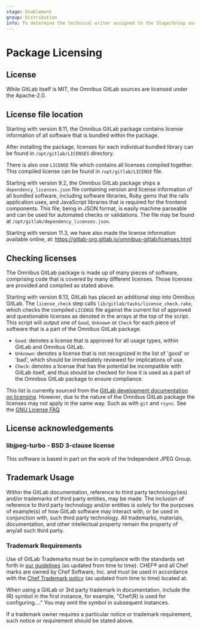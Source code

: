 ```yaml
---
stage: Enablement
group: Distribution
info: To determine the technical writer assigned to the Stage/Group associated with this page, see https://about.gitlab.com/handbook/engineering/ux/technical-writing/#designated-technical-writers
---
```


# Package Licensing

## License

While GitLab itself is MIT, the Omnibus GitLab sources are licensed under the Apache-2.0.

## License file location

Starting with version 8.11, the Omnibus GitLab package contains license
information of all software that is bundled within the package.

After installing the package, licenses for each individual bundled library
can be found in `/opt/gitlab/LICENSES` directory.

There is also one `LICENSE` file which contains all licenses compiled together.
This compiled license can be found in `/opt/gitlab/LICENSE` file.

Starting with version 9.2, the Omnibus GitLab package ships a
`dependency_licenses.json` file containing version and license information of
all bundled software, including software libraries, Ruby gems that the rails
application uses, and JavaScript libraries that is required for the frontend
components. This file, being in JSON format, is easily machine parseable and
can be used for automated checks or validations. The file may be found at
`/opt/gitlab/dependency_licenses.json`.

Starting with version 11.3, we have also made the license information available
online, at: <https://gitlab-org.gitlab.io/omnibus-gitlab/licenses.html>

## Checking licenses

The Omnibus GitLab package is made up of many pieces of software, comprising code
that is covered by many different licenses. Those licenses are provided and
compiled as stated above.

Starting with version 8.13, GitLab has placed an additional step into
Omnibus GitLab. The `license_check` step calls
`lib/gitlab/tasks/license_check.rake`, which checks the compiled `LICENSE` file
against the current list of approved and questionable licenses as denoted in the
arrays at the top of the script. This script will output one of `Good`,
`Unknown` or `Check` for each piece of software that is a part of the
Omnibus GitLab package.

- `Good`: denotes a license that is approved for all usage types, within GitLab and
  Omnibus GitLab.
- `Unknown`: denotes a license that is not recognized in the list of 'good' or 'bad',
  which should be immediately reviewed for implications of use.
- `Check`: denotes a license that has the potential be incompatible with GitLab itself,
  and thus should be checked for how it is used as a part of the Omnibus GitLab package
  to ensure compliance.

This list is currently sourced from the [GitLab development documentation on licensing](https://gitlab.com/gitlab-org/gitlab-foss/blob/master/doc/development/licensing.md).
However, due to the nature of the Omnibus GitLab package the licenses may not apply
in the same way. Such as with `git` and `rsync`. See the [GNU License FAQ](https://www.gnu.org/licenses/gpl-faq.en.html#MereAggregation)

## License acknowledgements

### libjpeg-turbo - BSD 3-clause license

This software is based in part on the work of the Independent JPEG Group.

## Trademark Usage

Within the GitLab documentation, reference to third party technology(ies) and/or trademarks of third party entities, may be made. The inclusion of reference to third party technology and/or entities is solely for the purposes of example(s) of how GitLab software may interact with, or be used in conjunction with, such third party technology.
All trademarks, materials, documentation, and other intellectual property remain the property of any/all such third party.

### Trademark Requirements

Use of GitLab Trademarks must be in compliance with the standards set forth in [our guidelines](https://about.gitlab.com/handbook/marketing/corporate-marketing/brand-activation/brand-guidelines/#trademark) (as updated from time to time).
CHEF® and all Chef marks are owned by Chef Software, Inc. and must be used in accordance with the [Chef Trademark policy](https://www.chef.io/trademark-policy/) (as updated from time to time) located at.

When using a GitLab or 3rd party trademark in documentation, include the (R) symbol in the first instance, for example, "Chef(R) is used for configuring...." You may omit the symbol in subsequent instances.

If a trademark owner requires a particular notice or trademark requirement, such notice or requirement should be stated above.

